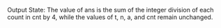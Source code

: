 Output State: The value of ans is the sum of the integer division of each count in cnt by 4, while the values of t, n, a, and cnt remain unchanged.